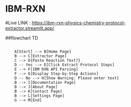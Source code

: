 # IBM-RXN

#Live LINK : https://ibm-rxn-physics-chemistry-protocol-extractor.streamlit.app/


##flowchart TD
```mermaid

    A[Start] --> B[Home Page]
    B --> C[Extractor Page]
    C --> D{Paste Reaction Text?}
    D -- Yes --> E[Click Extract Protocol Steps]
    E --> F[IBM RXN API Parsing]
    F --> G[Display Step-by-Step Actions]
    D -- No --> H[Show Warning: Please enter text]
    B --> I[Documentation Page]
    B --> J[About Page]
    B --> K[Contact Page]
    B --> L[Settings Page]
    G --> M[End]
```
